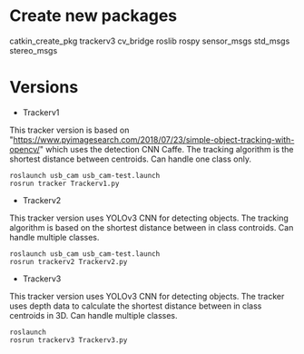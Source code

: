 # Create new packages
catkin_create_pkg trackerv3 cv_bridge roslib rospy sensor_msgs std_msgs stereo_msgs

# Versions
- Trackerv1

This tracker version is based on "https://www.pyimagesearch.com/2018/07/23/simple-object-tracking-with-opencv/" which uses the detection CNN Caffe. The tracking algorithm is the shortest distance between centroids. Can handle one class only.
```
roslaunch usb_cam usb_cam-test.launch
rosrun tracker Trackerv1.py
```
- Trackerv2

This tracker version uses YOLOv3 CNN for detecting objects. The tracking algorithm is based on the shortest distance between in class controids. Can handle multiple classes.
```
roslaunch usb_cam usb_cam-test.launch
rosrun trackerv2 Trackerv2.py
```
- Trackerv3

This tracker version uses YOLOv3 CNN for detecting objects. The tracker uses depth data to calculate the shortest distance between in class centroids in 3D. Can handle multiple classes.
```
roslaunch
rosrun trackerv3 Trackerv3.py
```
